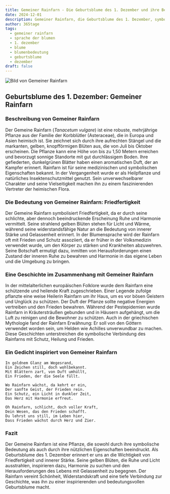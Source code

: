 ```yaml
---
title: Gemeiner Rainfarn - Die Geburtsblume des 1. Dezember und ihre Bedeutung
date: 2024-12-01
description: Gemeiner Rainfarn, die Geburtsblume des 1. Dezember, symbolisiert Friedfertigkeit. Erfahre mehr über ihre Geschichte, Bedeutung und Symbolik in der Sprache der Blumen.
author: 365tage
tags:
  - gemeiner rainfarn
  - sprache der blumen
  - 1. dezember
  - blume
  - blumenbedeutung
  - geburtsblume
  - dezember
draft: false
---
```


![Bild von Gemeiner Rainfarn](https://cdn.pixabay.com/photo/2016/02/08/14/43/tansy-1186677_640.jpg#center)


## Geburtsblume des 1. Dezember: Gemeiner Rainfarn

### Beschreibung von Gemeiner Rainfarn

Der Gemeine Rainfarn (_Tanacetum vulgare_) ist eine robuste, mehrjährige Pflanze aus der Familie der Korbblütler (Asteraceae), die in Europa und Asien heimisch ist. Sie zeichnet sich durch ihre aufrechten Stängel und die markanten, gelben, knopfförmigen Blüten aus, die von Juli bis Oktober erscheinen. Die Pflanze kann eine Höhe von bis zu 1,50 Metern erreichen und bevorzugt sonnige Standorte mit gut durchlässigem Boden. Ihre gefiederten, dunkelgrünen Blätter haben einen aromatischen Duft, der an Kampfer erinnert. Rainfarn ist für seine medizinischen und symbolischen Eigenschaften bekannt. In der Vergangenheit wurde er als Heilpflanze und natürliches Insektenschutzmittel genutzt. Sein unverwechselbarer Charakter und seine Vielseitigkeit machen ihn zu einem faszinierenden Vertreter der heimischen Flora.

### Die Bedeutung von Gemeiner Rainfarn: Friedfertigkeit

Der Gemeine Rainfarn symbolisiert Friedfertigkeit, da er durch seine schlichte, aber dennoch beeindruckende Erscheinung Ruhe und Harmonie vermittelt. Seine strahlend gelben Blüten stehen für Licht und Wärme, während seine widerstandsfähige Natur an die Bedeutung von innerer Stärke und Gelassenheit erinnert. In der Blumensprache wird der Rainfarn oft mit Frieden und Schutz assoziiert, da er früher in der Volksmedizin verwendet wurde, um den Körper zu stärken und Krankheiten abzuwehren. Seine Botschaft ermutigt dazu, inmitten von Herausforderungen einen Zustand der inneren Ruhe zu bewahren und Harmonie in das eigene Leben und die Umgebung zu bringen.

### Eine Geschichte im Zusammenhang mit Gemeiner Rainfarn

In der mittelalterlichen europäischen Folklore wurde dem Rainfarn eine schützende und heilende Kraft zugeschrieben. Einer Legende zufolge pflanzte eine weise Heilerin Rainfarn um ihr Haus, um es vor bösen Geistern und Unglück zu schützen. Der Duft der Pflanze sollte negative Energien vertreiben und den Frieden bewahren. Während der Pestepidemien wurde Rainfarn in Kräutersträußen gebunden und in Häusern aufgehängt, um die Luft zu reinigen und die Bewohner zu schützen. Auch in der griechischen Mythologie fand der Rainfarn Erwähnung: Er soll von den Göttern verwendet worden sein, um Helden wie Achilles unverwundbar zu machen. Diese Geschichten unterstreichen die symbolische Verbindung des Rainfarns mit Schutz, Heilung und Frieden.

### Ein Gedicht inspiriert von Gemeiner Rainfarn

```
In goldnem Glanz am Wegesrand,
Ein Zeichen still, doch wohlbekannt.
Mit Blättern zart, von Duft umhüllt,
Ein Frieden, der die Seele füllt.

Wo Rainfarn wächst, da kehrt er ein,
Der sanfte Geist, der Frieden rein.
Ein Schutz, ein Licht in dunkler Zeit,
Das Herz mit Harmonie erfreut.

Oh Rainfarn, schlicht, doch voller Kraft,
Dein Wesen, das den Frieden schafft.
Du lehrst uns still, im Leben hier,
Dass Frieden wächst durch Herz und Zier.
```

### Fazit

Der Gemeine Rainfarn ist eine Pflanze, die sowohl durch ihre symbolische Bedeutung als auch durch ihre nützlichen Eigenschaften beeindruckt. Als Geburtsblume des 1. Dezember erinnert er uns an die Wichtigkeit von Friedfertigkeit und innerer Stärke. Seine gelben Blüten, die Ruhe und Licht ausstrahlen, inspirieren dazu, Harmonie zu suchen und den Herausforderungen des Lebens mit Gelassenheit zu begegnen. Der Rainfarn vereint Schönheit, Widerstandskraft und eine tiefe Verbindung zur Geschichte, was ihn zu einer inspirierenden und bedeutungsvollen Geburtsblume macht.